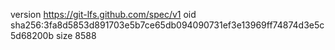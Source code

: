 version https://git-lfs.github.com/spec/v1
oid sha256:3fa8d5853d891703e5b7ce65db094090731ef3e13969ff74874d3e5c5d68200b
size 8588
